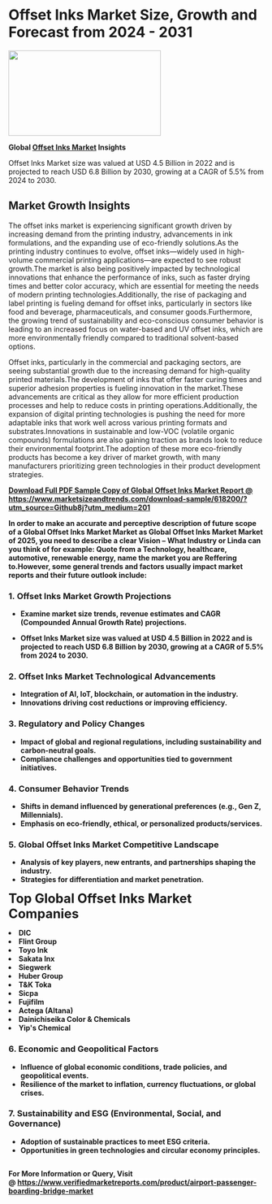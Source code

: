 <H1>Offset Inks Market Size, Growth and Forecast from 2024 - 2031</H1><img class="aligncenter size-medium wp-image-584254" src="https://thirdeyenews.in/wp-content/uploads/2024/09/Global-Market-Research-300x168.jpeg" alt="" width="300" height="168" /><p><strong>Global&nbsp;<a href="https://www.marketsizeandtrends.com/download-sample/618200/?utm_source=Github8j?utm_medium=201">Offset Inks Market</a> Insights</strong></p><p>Offset Inks Market size was valued at USD 4.5 Billion in 2022 and is projected to reach USD 6.8 Billion by 2030, growing at a CAGR of 5.5% from 2024 to 2030.</p><p><h2>Market Growth Insights</h2> <p>The offset inks market is experiencing significant growth driven by increasing demand from the printing industry, advancements in ink formulations, and the expanding use of eco-friendly solutions.As the printing industry continues to evolve, offset inks—widely used in high-volume commercial printing applications—are expected to see robust growth.The market is also being positively impacted by technological innovations that enhance the performance of inks, such as faster drying times and better color accuracy, which are essential for meeting the needs of modern printing technologies.Additionally, the rise of packaging and label printing is fueling demand for offset inks, particularly in sectors like food and beverage, pharmaceuticals, and consumer goods.Furthermore, the growing trend of sustainability and eco-conscious consumer behavior is leading to an increased focus on water-based and UV offset inks, which are more environmentally friendly compared to traditional solvent-based options.</p> <p><strong><a href="#"></a></strong></p> <p>Offset inks, particularly in the commercial and packaging sectors, are seeing substantial growth due to the increasing demand for high-quality printed materials.The development of inks that offer faster curing times and superior adhesion properties is fueling innovation in the market.These advancements are critical as they allow for more efficient production processes and help to reduce costs in printing operations.Additionally, the expansion of digital printing technologies is pushing the need for more adaptable inks that work well across various printing formats and substrates.Innovations in sustainable and low-VOC (volatile organic compounds) formulations are also gaining traction as brands look to reduce their environmental footprint.The adoption of these more eco-friendly products has become a key driver of market growth, with many manufacturers prioritizing green technologies in their product development strategies.</p> <p><strong><a href="#"></p><p><span class=""><strong>Download Full PDF Sample Copy of Global Offset Inks Market Report</strong> @ <a href="https://www.marketsizeandtrends.com/download-sample/618200/?utm_source=Github8j?utm_medium=201" target="_blank">https://www.marketsizeandtrends.com/download-sample/618200/?utm_source=Github8j?utm_medium=201</a></span></p><p>In order to make an accurate and perceptive description of future scope of a Global&nbsp;Offset Inks Market Market as Global&nbsp;Offset Inks Market Market of 2025, you need to describe a clear Vision &ndash; What Industry or Linda can you think of for example: Quote from a Technology, healthcare, automotive, renewable energy, name the market you are Reffering to.However, some general trends and factors usually impact market reports and their future outlook include:</p><h3>1.&nbsp;<strong>Offset Inks Market Growth Projections</strong></h3><ul><li>Examine market size trends, revenue estimates and CAGR (Compounded Annual Growth Rate) projections.</li><li><p>Offset Inks Market size was valued at USD 4.5 Billion in 2022 and is projected to reach USD 6.8 Billion by 2030, growing at a CAGR of 5.5% from 2024 to 2030.</p></li></ul><h3>2.&nbsp;<strong>Offset Inks Market Technological Advancements</strong></h3><ul><li>Integration of AI, IoT, blockchain, or automation in the industry.</li><li>Innovations driving cost reductions or improving efficiency.</li></ul><h3>3.&nbsp;<strong>Regulatory and Policy Changes</strong></h3><ul><li>Impact of global and regional regulations, including sustainability and carbon-neutral goals.</li><li>Compliance challenges and opportunities tied to government initiatives.</li></ul><h3>4.&nbsp;<strong>Consumer Behavior Trends</strong></h3><ul><li>Shifts in demand influenced by generational preferences (e.g., Gen Z, Millennials).</li><li>Emphasis on eco-friendly, ethical, or personalized products/services.</li></ul><h3>5.&nbsp;<strong>Global Offset Inks Market Competitive Landscape</strong></h3><ul><li>Analysis of key players, new entrants, and partnerships shaping the industry.</li><li>Strategies for differentiation and market penetration.</li></ul><p data-pm-slice="1 1 []"><span style="color: inherit; font-family: inherit; font-size: 25px;">Top Global Offset Inks Market Companies</span></p><div class="" data-test-id=""><p><li>DIC</li><li> Flint Group</li><li> Toyo Ink</li><li> Sakata Inx</li><li> Siegwerk</li><li> Huber Group</li><li> T&K Toka</li><li> Sicpa</li><li> Fujifilm</li><li> Actega (Altana)</li><li> Dainichiseika Color & Chemicals</li><li> Yip's Chemical</li></p></div><h3>6.&nbsp;<strong>Economic and Geopolitical Factors</strong></h3><ul><li>Influence of global economic conditions, trade policies, and geopolitical events.</li><li>Resilience of the market to inflation, currency fluctuations, or global crises.</li></ul><h3>7.&nbsp;<strong>Sustainability and ESG (Environmental, Social, and Governance)</strong></h3><ul><li>Adoption of sustainable practices to meet ESG criteria.</li><li>Opportunities in green technologies and circular economy principles.</li></ul><h2><strong style="font-size: 14px;">For More Information or Query, Visit @&nbsp;</strong><a style="background-color: #ffffff; font-size: 14px;" href="https://www.marketsizeandtrends.com/report/offset-inks-market/" target="_blank">https://www.verifiedmarketreports.com/product/airport-passenger-boarding-bridge-market</a></h2>